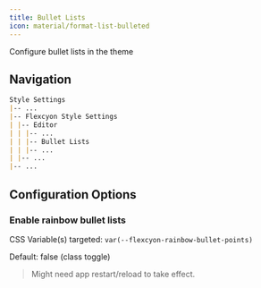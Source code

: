 ```yaml
---
title: Bullet Lists
icon: material/format-list-bulleted
---
```


Configure bullet lists in the theme

## Navigation

```md
Style Settings
|-- ...
|-- Flexcyon Style Settings
| |-- Editor
| | |-- ...
| | |-- Bullet Lists
| | |-- ...
| |-- ...
|-- ...
```

## Configuration Options

### Enable rainbow bullet lists

CSS Variable(s) targeted: `var(--flexcyon-rainbow-bullet-points)`

Default: false (class toggle)

> Might need app restart/reload to take effect.
